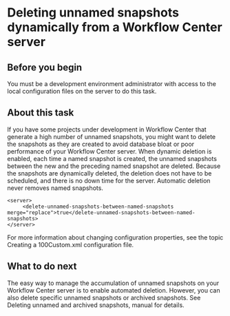 # Deleting unnamed snapshots dynamically from a Workflow Center server

## Before you begin

You must be a development environment administrator with access to the local configuration files
on the server to do this task.

## About this task

If you have some projects under development in Workflow Center that generate a high number of unnamed
snapshots, you might want to delete the snapshots as they are created to avoid database bloat or
poor performance of your Workflow Center server.
When dynamic deletion is enabled, each time a named snapshot is created, the unnamed snapshots
between the new and the preceding named snapshot are deleted. Because the snapshots are dynamically
deleted, the deletion does not have to be scheduled, and there is no down time for the server.
Automatic deletion never removes named snapshots.

```
<server>
     <delete-unnamed-snapshots-between-named-snapshots merge="replace">true</delete-unnamed-snapshots-between-named-snapshots>
</server>
```

For more information about changing configuration properties, see the topic Creating a 100Custom.xml configuration file.

## What to do next

The easy way to manage the accumulation of unnamed snapshots
on your Workflow Center server is to enable automated deletion. However, you can
also delete specific unnamed snapshots or archived snapshots. See Deleting unnamed and archived snapshots, manual for details.